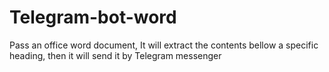 # Telegram-bot-word
Pass an office word document, It will extract the contents bellow a specific heading, then it will send it by Telegram messenger 
